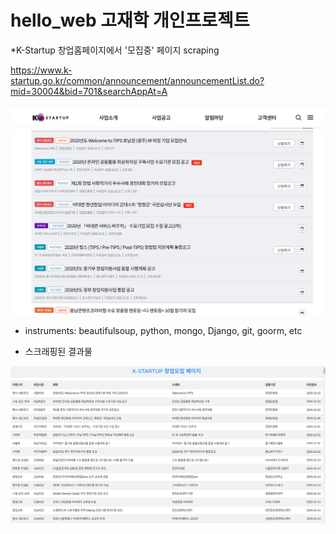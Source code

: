 # hello_web 고재학 개인프로젝트


*K-Startup 창업홈페이지에서 '모집중' 페이지 scraping


https://www.k-startup.go.kr/common/announcement/announcementList.do?mid=30004&bid=701&searchAppAt=A


<img src = "kstart13.png">


* instruments: beautifulsoup, python, mongo, Django, git, goorm, etc


* 스크래핑된 결과물

<img src = "kstartup1.png">
